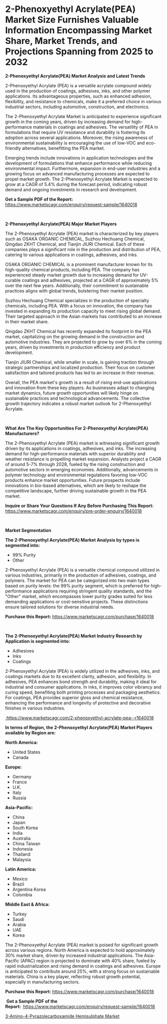 <p><h1>2-Phenoxyethyl Acrylate(PEA) Market Size Furnishes Valuable Information Encompassing Market Share, Market Trends, and Projections Spanning from 2025 to 2032</h1></p><p><strong>2-Phenoxyethyl Acrylate(PEA) Market Analysis and Latest Trends</strong></p>
<p><p>2-Phenoxyethyl Acrylate (PEA) is a versatile acrylate compound widely used in the production of coatings, adhesives, inks, and other polymer applications. Its advantageous properties, such as enhanced adhesion, flexibility, and resistance to chemicals, make it a preferred choice in various industrial sectors, including automotive, construction, and electronics.</p><p>The 2-Phenoxyethyl Acrylate Market is anticipated to experience significant growth in the coming years, driven by increasing demand for high-performance materials in coatings and adhesives. The versatility of PEA in formulations that require UV resistance and durability is fostering its adoption across several applications. Moreover, the rising awareness of environmental sustainability is encouraging the use of low-VOC and eco-friendly alternatives, benefitting the PEA market.</p><p>Emerging trends include innovations in application technologies and the development of formulations that enhance performance while reducing environmental impact. Furthermore, expansion in end-user industries and a growing focus on advanced manufacturing processes are expected to propel market growth. The 2-Phenoxyethyl Acrylate Market is expected to grow at a CAGR of 5.4% during the forecast period, indicating robust demand and ongoing investments in research and development.</p></p>
<p><strong>Get a Sample PDF of the Report:&nbsp;</strong> <a href="https://www.marketscagr.com/enquiry/request-sample/1640018?utm_campaign=2942&utm_medium=2&utm_source=Github&utm_content=ia&utm_term=02042025&utm_id=2-phenoxyethyl-acrylatepea">https://www.marketscagr.com/enquiry/request-sample/1640018</a></p>
<p>&nbsp;</p>
<p><strong>2-Phenoxyethyl Acrylate(PEA) Major Market Players</strong></p>
<p><p>The 2-Phenoxyethyl Acrylate (PEA) market is characterized by key players such as OSAKA ORGANIC CHEMICAL, Suzhou Hechuang Chemical, Qingdao ZKHT Chemical, and Tianjin JIURI Chemical. Each of these companies plays a significant role in the production and distribution of PEA, catering to various applications in coatings, adhesives, and inks.</p><p>OSAKA ORGANIC CHEMICAL is a prominent manufacturer known for its high-quality chemical products, including PEA. The company has experienced steady market growth due to increasing demand for UV-curable coatings and adhesives, projected at a CAGR of approximately 5% over the next few years. Additionally, their commitment to sustainable practices aligns with global trends, bolstering their market position.</p><p>Suzhou Hechuang Chemical specializes in the production of specialty chemicals, including PEA. With a focus on innovation, the company has invested in expanding its production capacity to meet rising global demand. Their targeted approach in the Asian markets has contributed to an increase in their market share.</p><p>Qingdao ZKHT Chemical has recently expanded its footprint in the PEA market, capitalizing on the growing demand in the construction and automotive industries. They are projected to grow by over 6% in the coming years, driven by investments in production efficiency and product development.</p><p>Tianjin JIURI Chemical, while smaller in scale, is gaining traction through strategic partnerships and localized production. Their focus on customer satisfaction and tailored products has led to an increase in their revenue.</p><p>Overall, the PEA market's growth is a result of rising end-use applications and innovation from these key players. As businesses adapt to changing market dynamics, future growth opportunities will likely hinge on sustainable practices and technological advancements. The collective growth trajectory indicates a robust market outlook for 2-Phenoxyethyl Acrylate.</p></p>
<p>&nbsp;</p>
<p><strong>What Are The Key Opportunities For 2-Phenoxyethyl Acrylate(PEA) Manufacturers?</strong></p>
<p><p>The 2-Phenoxyethyl Acrylate (PEA) market is witnessing significant growth driven by its applications in coatings, adhesives, and inks. The increasing demand for high-performance materials with superior durability and weather resistance is propelling market expansion. Analysts project a CAGR of around 5-7% through 2028, fueled by the rising construction and automotive sectors in emerging economies. Additionally, advancements in polymer technology and environmental regulations favoring low-VOC products enhance market opportunities. Future prospects include innovations in bio-based alternatives, which are likely to reshape the competitive landscape, further driving sustainable growth in the PEA market.</p></p>
<p><strong>Inquire or Share Your Questions If Any Before Purchasing This Report:</strong> <a href="https://www.marketscagr.com/enquiry/pre-order-enquiry/1640018?utm_campaign=2942&utm_medium=2&utm_source=Github&utm_content=ia&utm_term=02042025&utm_id=2-phenoxyethyl-acrylatepea">https://www.marketscagr.com/enquiry/pre-order-enquiry/1640018</a></p>
<p>&nbsp;</p>
<p><strong>Market Segmentation</strong></p>
<p><strong>The 2-Phenoxyethyl Acrylate(PEA) Market Analysis by types is segmented into:</strong></p>
<p><ul><li>99% Purity</li><li>Other</li></ul></p>
<p><p>2-Phenoxyethyl Acrylate (PEA) is a versatile chemical compound utilized in various industries, primarily in the production of adhesives, coatings, and polymers. The market for PEA can be categorized into two main types based on purity levels: the 99% purity segment, which is preferred for high-performance applications requiring stringent quality standards, and the "Other" market, which encompasses lower purity grades suited for less demanding applications or cost-sensitive projects. These distinctions ensure tailored solutions for diverse industrial needs.</p></p>
<p><strong>Purchase this Report:&nbsp;</strong><a href="https://www.marketscagr.com/purchase/1640018?utm_campaign=2942&utm_medium=2&utm_source=Github&utm_content=ia&utm_term=02042025&utm_id=2-phenoxyethyl-acrylatepea">https://www.marketscagr.com/purchase/1640018</a></p>
<p>&nbsp;</p>
<p><strong>The 2-Phenoxyethyl Acrylate(PEA) Market Industry Research by Application is segmented into:</strong></p>
<p><ul><li>Adhesives</li><li>Inks</li><li>Coatings</li></ul></p>
<p><p>2-Phenoxyethyl Acrylate (PEA) is widely utilized in the adhesives, inks, and coatings markets due to its excellent clarity, adhesion, and flexibility. In adhesives, PEA enhances bond strength and durability, making it ideal for industrial and consumer applications. In inks, it improves color vibrancy and curing speed, benefiting both printing processes and packaging aesthetics. For coatings, PEA provides superior gloss and chemical resistance, enhancing the performance and longevity of protective and decorative finishes in various industries.</p></p>
<p><a href="https://www.marketscagr.com/2-phenoxyethyl-acrylate-pea--r1640018?utm_campaign=2942&utm_medium=2&utm_source=Github&utm_content=ia&utm_term=02042025&utm_id=2-phenoxyethyl-acrylatepea">&nbsp;https://www.marketscagr.com/2-phenoxyethyl-acrylate-pea--r1640018</a></p>
<p><strong>In terms of Region, the 2-Phenoxyethyl Acrylate(PEA) Market Players available by Region are:</strong></p>
<p>
    <p> <strong> North America: </strong>
        <ul>
            <li>United States</li>
            <li>Canada</li>
        </ul>
        </p> 
    <p> <strong> Europe: </strong>
        <ul>
            <li>Germany</li>
            <li>France</li>
            <li>U.K.</li>
            <li>Italy</li>
            <li>Russia</li>
        </ul>
        </p> 
    <p> <strong> Asia-Pacific: </strong>
        <ul>
            <li>China</li>
            <li>Japan</li>
            <li>South Korea</li>
            <li>India</li>
            <li>Australia</li>
            <li>China Taiwan</li>
            <li>Indonesia</li>
            <li>Thailand</li>
            <li>Malaysia</li>
        </ul>
        </p> 
    <p> <strong> Latin America: </strong>
        <ul>
            <li>Mexico</li>
            <li>Brazil</li>
            <li>Argentina Korea</li>
            <li>Colombia</li>
        </ul>
        </p> 
    <p> <strong> Middle East & Africa: </strong>
        <ul>
            <li>Turkey</li>
            <li>Saudi</li>
            <li>Arabia</li>
            <li>UAE</li>
            <li>Korea</li>
        </ul>
    </p>
    </p>
<p><p>The 2-Phenoxyethyl Acrylate (PEA) market is poised for significant growth across various regions. North America is expected to hold approximately 30% market share, driven by increased industrial applications. The Asia-Pacific (APAC) region is projected to dominate with 40% share, fueled by rapid industrialization and rising demand in coatings and adhesives. Europe is anticipated to contribute around 25%, with a strong focus on sustainable materials. China is a key player, reflecting robust growth potential, especially in manufacturing sectors.</p></p>
<p><strong>Purchase this Report: </strong><a href="https://www.marketscagr.com/purchase/1640018?utm_campaign=2942&utm_medium=2&utm_source=Github&utm_content=ia&utm_term=02042025&utm_id=2-phenoxyethyl-acrylatepea">https://www.marketscagr.com/purchase/1640018</a></p>
<p>&nbsp;<strong>Get a Sample PDF of the Report:&nbsp;&nbsp;</strong><a href="https://www.marketscagr.com/enquiry/request-sample/1640018?utm_campaign=2942&utm_medium=2&utm_source=Github&utm_content=ia&utm_term=02042025&utm_id=2-phenoxyethyl-acrylatepea">https://www.marketscagr.com/enquiry/request-sample/1640018</a></p>
<p><strong></strong></p>
<p><p><a href="https://github.com/iroldilom/Market-Research-Report-List-1/blob/main/3-amino-4-pyrazolecarboxamide-hemisulphate-market.md?utm_campaign=2942&utm_medium=2&utm_source=Github&utm_content=ia&utm_term=02042025&utm_id=2-phenoxyethyl-acrylatepea">3-Amino-4-Pyrazolecarboxamide Hemisulphate Market</a></p></p>